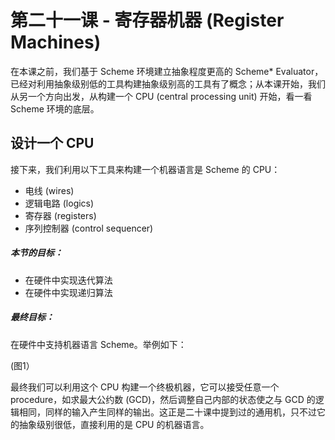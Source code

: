 # 第二十一课 - 寄存器机器 \(Register Machines\)

在本课之前，我们基于 Scheme 环境建立抽象程度更高的 Scheme\* Evaluator，已经对利用抽象级别低的工具构建抽象级别高的工具有了概念；从本课开始，我们从另一个方向出发，从构建一个 CPU \(central processing unit\) 开始，看一看 Scheme 环境的底层。

## 设计一个 CPU

接下来，我们利用以下工具来构建一个机器语言是 Scheme 的 CPU：

* 电线 \(wires\)
* 逻辑电路 \(logics\)
* 寄存器 \(registers\)
* 序列控制器 \(control sequencer\)

##### 本节的目标：

* 在硬件中实现迭代算法
* 在硬件中实现递归算法

##### 最终目标：

在硬件中支持机器语言 Scheme。举例如下：

\(图1）

最终我们可以利用这个 CPU 构建一个终极机器，它可以接受任意一个procedure，如求最大公约数 \(GCD\)，然后调整自己内部的状态使之与 GCD 的逻辑相同，同样的输入产生同样的输出。这正是二十课中提到过的通用机，只不过它的抽象级别很低，直接利用的是 CPU 的机器语言。



